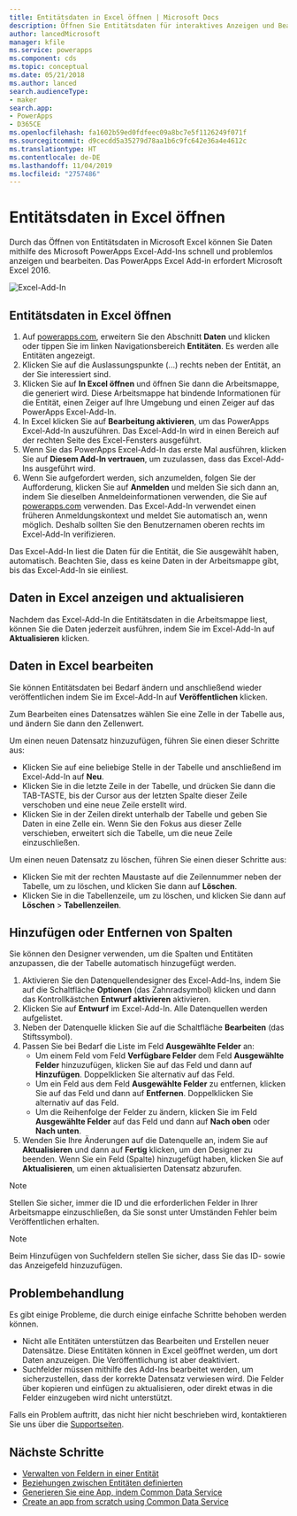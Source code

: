 ```yaml
---
title: Entitätsdaten in Excel öffnen | Microsoft Docs
description: Öffnen Sie Entitätsdaten für interaktives Anzeigen und Bearbeiten in Excel.
author: lancedMicrosoft
manager: kfile
ms.service: powerapps
ms.component: cds
ms.topic: conceptual
ms.date: 05/21/2018
ms.author: lanced
search.audienceType:
- maker
search.app:
- PowerApps
- D365CE
ms.openlocfilehash: fa1602b59ed0fdfeec09a8bc7e5f1126249f071f
ms.sourcegitcommit: d9cecdd5a35279d78aa1b6c9fc642e36a4e4612c
ms.translationtype: HT
ms.contentlocale: de-DE
ms.lasthandoff: 11/04/2019
ms.locfileid: "2757486"
---
```

# <a name="open-entity-data-in-excel"></a>Entitätsdaten in Excel öffnen
Durch das Öffnen von Entitätsdaten in Microsoft Excel können Sie Daten mithilfe des Microsoft PowerApps Excel-Add-Ins schnell und problemlos anzeigen und bearbeiten. Das PowerApps Excel Add-in erfordert Microsoft Excel 2016.

![Excel-Add-In](./media/data-platform-cds-excel-addin/ExcelAddin.png "PowerApps Excel-Add-In")

## <a name="open-entity-data-in-excel"></a>Entitätsdaten in Excel öffnen
1. Auf [powerapps.com](https://make.powerapps.com/?utm_source=padocs&utm_medium=linkinadoc&utm_campaign=referralsfromdoc), erweitern Sie den Abschnitt **Daten** und klicken oder tippen Sie im linken Navigationsbereich **Entitäten**. Es werden alle Entitäten angezeigt.
2. Klicken Sie auf die Auslassungspunkte (...) rechts neben der Entität, an der Sie interessiert sind.
3. Klicken Sie auf **In Excel öffnen** und öffnen Sie dann die Arbeitsmappe, die generiert wird. Diese Arbeitsmappe hat bindende Informationen für die Entität, einen Zeiger auf Ihre Umgebung und einen Zeiger auf das PowerApps Excel-Add-In.  
4. In Excel klicken Sie auf **Bearbeitung aktivieren**, um das PowerApps Excel-Add-In auszuführen. Das Excel-Add-In wird in einen Bereich auf der rechten Seite des Excel-Fensters ausgeführt.
5. Wenn Sie das PowerApps Excel-Add-In das erste Mal ausführen, klicken Sie auf **Diesem Add-In vertrauen**, um zuzulassen, dass das Excel-Add-Ins ausgeführt wird.
6. Wenn Sie aufgefordert werden, sich anzumelden, folgen Sie der Aufforderung, klicken Sie auf **Anmelden** und melden Sie sich dann an, indem Sie dieselben Anmeldeinformationen verwenden, die Sie auf [powerapps.com](https:///?utm_source=padocs&utm_medium=linkinadoc&utm_campaign=referralsfromdoc) verwenden. Das Excel-Add-In verwendet einen früheren Anmeldungskontext und meldet Sie automatisch an, wenn möglich. Deshalb sollten Sie den Benutzernamen oberen rechts im Excel-Add-In verifizieren.

Das Excel-Add-In liest die Daten für die Entität, die Sie ausgewählt haben, automatisch. Beachten Sie, dass es keine Daten in der Arbeitsmappe gibt, bis das Excel-Add-In sie einliest.

## <a name="view-and-refresh-data-in-excel"></a>Daten in Excel anzeigen und aktualisieren
Nachdem das Excel-Add-In die Entitätsdaten in die Arbeitsmappe liest, können Sie die Daten jederzeit ausführen, indem Sie im Excel-Add-In auf **Aktualisieren** klicken.

## <a name="edit-data-in-excel"></a>Daten in Excel bearbeiten
Sie können Entitätsdaten bei Bedarf ändern und anschließend wieder veröffentlichen indem Sie im Excel-Add-In auf **Veröffentlichen** klicken.

Zum Bearbeiten eines Datensatzes wählen Sie eine Zelle in der Tabelle aus, und ändern Sie dann den Zellenwert.

Um einen neuen Datensatz hinzuzufügen, führen Sie einen dieser Schritte aus:

* Klicken Sie auf eine beliebige Stelle in der Tabelle und anschließend im Excel-Add-In auf **Neu**.
* Klicken Sie in die letzte Zeile in der Tabelle, und drücken Sie dann die TAB-TASTE, bis der Cursor aus der letzten Spalte dieser Zeile verschoben und eine neue Zeile erstellt wird.
* Klicken Sie in der Zeilen direkt unterhalb der Tabelle und geben Sie Daten in eine Zelle ein. Wenn Sie den Fokus aus dieser Zelle verschieben, erweitert sich die Tabelle, um die neue Zeile einzuschließen.

Um einen neuen Datensatz zu löschen, führen Sie einen dieser Schritte aus:

* Klicken Sie mit der rechten Maustaste auf die Zeilennummer neben der Tabelle, um zu löschen, und klicken Sie dann auf **Löschen**.
* Klicken Sie in die Tabellenzeile, um zu löschen, und klicken Sie dann auf **Löschen** > **Tabellenzeilen**.

## <a name="add-or-remove-columns"></a>Hinzufügen oder Entfernen von Spalten
Sie können den Designer verwenden, um die Spalten und Entitäten anzupassen, die der Tabelle automatisch hinzugefügt werden.

1. Aktivieren Sie den Datenquellendesigner des Excel-Add-Ins, indem Sie auf die Schaltfläche **Optionen** (das Zahnradsymbol) klicken und dann das Kontrollkästchen **Entwurf aktivieren** aktivieren.
2. Klicken Sie auf **Entwurf** im Excel-Add-In. Alle Datenquellen werden aufgelistet.
3. Neben der Datenquelle klicken Sie auf die Schaltfläche **Bearbeiten** (das Stiftssymbol).
4. Passen Sie bei Bedarf die Liste im Feld **Ausgewählte Felder** an:
   * Um einem Feld vom Feld **Verfügbare Felder** dem Feld **Ausgewählte Felder** hinzuzufügen, klicken Sie auf das Feld und dann auf **Hinzufügen**. Doppelklicken Sie alternativ auf das Feld.
   * Um ein Feld aus dem Feld **Ausgewählte Felder** zu entfernen, klicken Sie auf das Feld und dann auf **Entfernen**. Doppelklicken Sie alternativ auf das Feld.
   * Um die Reihenfolge der Felder zu ändern, klicken Sie im Feld **Ausgewählte Felder** auf das Feld und dann auf **Nach oben** oder **Nach unten**.
5. Wenden Sie Ihre Änderungen auf die Datenquelle an, indem Sie auf **Aktualisieren** und dann auf **Fertig** klicken, um den Designer zu beenden. Wenn Sie ein Feld (Spalte) hinzugefügt haben, klicken Sie auf **Aktualisieren**, um einen aktualisierten Datensatz abzurufen.

> [!NOTE]
> Stellen Sie sicher, immer die ID und die erforderlichen Felder in Ihrer Arbeitsmappe einzuschließen, da Sie sonst unter Umständen Fehler beim Veröffentlichen erhalten.

> [!NOTE]
> Beim Hinzufügen von Suchfeldern stellen Sie sicher, dass Sie das ID- sowie das Anzeigefeld hinzuzufügen.

## <a name="troubleshooting"></a>Problembehandlung
Es gibt einige Probleme, die durch einige einfache Schritte behoben werden können.

* Nicht alle Entitäten unterstützen das Bearbeiten und Erstellen neuer Datensätze. Diese Entitäten können in Excel geöffnet werden, um dort Daten anzuzeigen. Die Veröffentlichung ist aber deaktiviert.
* Suchfelder müssen mithilfe des Add-Ins bearbeitet werden, um sicherzustellen, dass der korrekte Datensatz verwiesen wird. Die Felder über kopieren und einfügen zu aktualisieren, oder direkt etwas in die Felder einzugeben wird nicht unterstützt.


Falls ein Problem auftritt, das nicht hier nicht beschrieben wird, kontaktieren Sie uns über die [Supportseiten](https://powerapps.microsoft.com/support/).

## <a name="next-steps"></a>Nächste Schritte
* [Verwalten von Feldern in einer Entität](data-platform-manage-fields.md)
* [Beziehungen zwischen Entitäten definierten](data-platform-entity-lookup.md)
* [Generieren Sie eine App, indem Common Data Service](../canvas-apps/data-platform-create-app.md)
* [Create an app from scratch using Common Data Service](../canvas-apps/data-platform-create-app-scratch.md)

